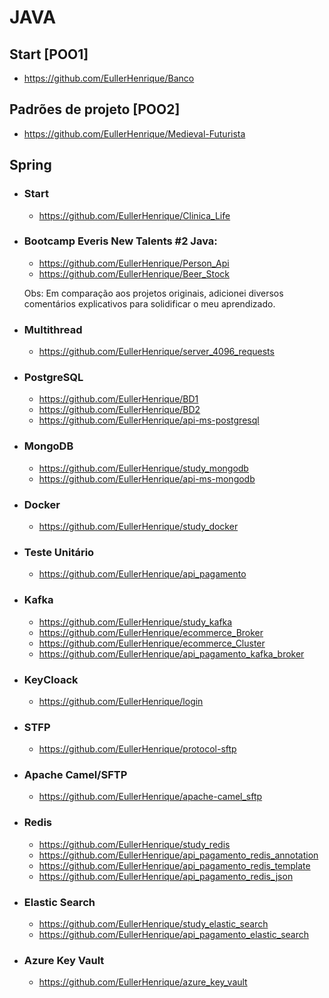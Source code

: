 # JAVA

## Start [POO1]

- https://github.com/EullerHenrique/Banco

## Padrões de projeto [POO2]

- https://github.com/EullerHenrique/Medieval-Futurista

## Spring

- ### Start

  - https://github.com/EullerHenrique/Clinica_Life

- ### Bootcamp Everis New Talents #2 Java:
  
   - https://github.com/EullerHenrique/Person_Api
   - https://github.com/EullerHenrique/Beer_Stock

  Obs: Em comparação aos projetos originais, adicionei diversos comentários explicativos para solidificar o meu aprendizado.

- ### Multithread 
  
  - https://github.com/EullerHenrique/server_4096_requests

 - ### PostgreSQL

    - https://github.com/EullerHenrique/BD1
    - https://github.com/EullerHenrique/BD2
    - https://github.com/EullerHenrique/api-ms-postgresql
   
  - ### MongoDB

    - https://github.com/EullerHenrique/study_mongodb
    - https://github.com/EullerHenrique/api-ms-mongodb
  
  - ### Docker
   
    - https://github.com/EullerHenrique/study_docker

- ### Teste Unitário

  - https://github.com/EullerHenrique/api_pagamento

- ### Kafka
  - https://github.com/EullerHenrique/study_kafka
  - https://github.com/EullerHenrique/ecommerce_Broker
  - https://github.com/EullerHenrique/ecommerce_Cluster
  - https://github.com/EullerHenrique/api_pagamento_kafka_broker

- ### KeyCloack
  - https://github.com/EullerHenrique/login

- ### STFP
  - https://github.com/EullerHenrique/protocol-sftp

- ### Apache Camel/SFTP
  - https://github.com/EullerHenrique/apache-camel_sftp 
 
- ### Redis
  - https://github.com/EullerHenrique/study_redis
  - https://github.com/EullerHenrique/api_pagamento_redis_annotation
  - https://github.com/EullerHenrique/api_pagamento_redis_template
  - https://github.com/EullerHenrique/api_pagamento_redis_json
  
 - ### Elastic Search
  	- https://github.com/EullerHenrique/study_elastic_search
    - https://github.com/EullerHenrique/api_pagamento_elastic_search
 
 - ### Azure Key Vault
  
    - https://github.com/EullerHenrique/azure_key_vault
  
 
